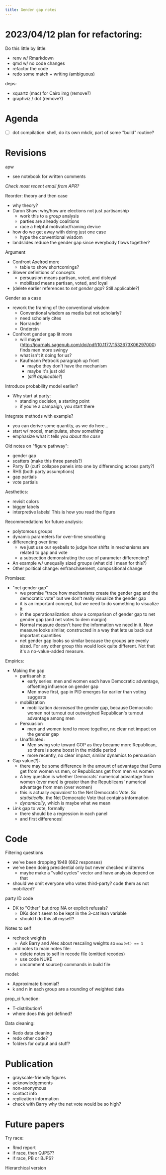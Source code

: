 ```yaml
---
title: Gender gap notes
---
```


# 2023/04/12 plan for refactoring:

Do this little by little:

- renv w/ Rmarkdown
- qmd w/ no code changes
- refactor the code
- redo some match + writing (ambiguous)

deps:

- xquartz (mac) for Cairo img (remove?)
- graphviz / dot (remove?)

# Agenda

- [ ] dot compilation: shell, do its own mkdir, part of some "build" routine?


# Revisions

apw

- see notebook for written comments

*Check most recent email from APR?*

Reorder: theory and then case

- why theory?
- Daron Shaw: why/how are elections not just partisanship
  - work this to a *group* analysis
  - parties are already coalitions
  - race a helpful motivator/framing device
- how do we get away with doing just one case
    - hype the conventional wisdom
- landslides reduce the gender gap since everybody flows together?



Argument

- Confront Axelrod more
  - table to show shortcomings?
- Slower definitions of concepts
  - persuasion means partisan, voted, and disloyal
  - mobilized means partisan, voted, and loyal
- (delete earlier references to *net gender gap*? Still applicable?)

Gender as a case

- rework the framing of the conventional wisdom
  - Conventional wisdom as media but not scholarly?
  - need scholarly cites
  - Norrander
  - Ondercin
- Confront gender gap lit more
  - will mayer (http://journals.sagepub.com/doi/pdf/10.1177/1532673X06297000) finds men more swingy
  - what isn't it doing for us?
  - Kaufmann Petrocik paragraph up front
    - maybe they don't have the mechanism
    - maybe it's just old
    - (*still applicable?*)



Introduce probability model earlier?

- Why start at party:
  - standing decision, a starting point
  - if you're a campaign, you start there


Integrate methods with example?

- you can derive some quantity, as we do here...
- start w/ model, manipulate, show something
- emphasize what it tells you *about the case*

Old notes on "figure pathway":

- gender gap
- scatters (make this three panels?)
- Party ID (cut? collapse panels into one by differencing across party?)
- RHS (both party assumptions)
- gap partials
- vote partials


Aesthetics:

- revisit colors
- bigger labels
- interpretive labels! This is how you read the figure


Recommendations for future analysis:

- polytomous groups
- dynamic parameters for over-time smoothing
- differencing over time
  - we just use our eyeballs to judge how shifts in mechanisms are related to gap and vote
  - a subsection demonstrating the use of parameter differencing?
- An example w/ unequally sized groups (what did I mean for this?)
- Other political change: enfranchisement, compositional change


Promises:

- "net gender gap"
  - we promise "trace how mechanisms create the gender gap and the democratic vote" but we don't really visualize the gender gap 
  - it is an important concept, but we need to do something to visualize it
  - in the operationalization: show a comparison of gender gap to net gender gap (and net votes to dem margin)
  - Normal measure doesn't have the information we need in it. New measure looks similar, constructed in a way that lets us back out important quantities
  - net gender gap looks so similar because the groups are evenly sized. For any other group this would look quite different. Not that it's a no-value-added measure.

Empirics:

- Making the gap
  - partisanship:
    - early series: men and women each have Democratic advantage, offsetting influence on gender gap
    - Men move first, gap in PID emerges far earlier than voting suggests
  - mobilization
    - mobilization *decreased* the gender gap, because Democratic women not turnout out outweighed Republican's turnout advantage among men
  - Persuasion
    - men and women tend to move together, no clear net impact on the gender gap
  - Unaffiliated:
    - Men swing vote toward GOP as they became more Republican, so there is some boost in the middle period
    - more recently, no clear impact, similar dynamics to persuasion
- Gap value(?): 
  - there may be some difference in the amount of advantage that Dems get from women vs men, or Republicans get from men vs women
  - A key question is whether Democrats' numerical advantage from women (over men) is greater than the Republicans' numerical advantage from men (over women)
  - this is actually *equivalent* to the Net Democratic Vote. So *statistically*, the Net Democratic Vote that contains information 
  - *dynamically*, which is maybe what we mean
- Link gap to vote, formally
  - there should be a regression in each panel
  - and first differences!




# Code

Filtering questions

- we've been dropping 1948 (662 responses)
- we've been doing presidential only but never checked midterms
  + maybe make a "valid cycles" vector and have analysis depend on that
- should we omit everyone who votes third-party? code them as not mobilized?


party ID code

- DK to "Other" but drop NA or explicit refusals?
  + DKs don't seem to be kept in the 3-cat lean variable
  + should I do this all myself?

Notes to self

- recheck weights
  - Ask Barry and Alex about rescaling weights so `max(wt) == 1`
- add notes to main notes file:
  + delete notes to self in recode file (omitted recodes)
  + use code NUKE
  + uncomment source() commands in build file

model:

- Approximate binomial? 
- k and n in each group are a rounding of weighted data

prop_ci function:

- T-distribution?
- where does this get defined?

Data cleaning:

- Redo data cleaning
- redo other code?
- folders for output and stuff?






# Publication

- grayscale-friendly figures
- acknowledgements
- non-anonymous
- contact info
- replication information
- check with Barry why the net vote would be so high?



# Future papers

Try race:

- Rmd report
- if race, then QJPS??
- if race, PB or BJPS?

Hierarchical version




